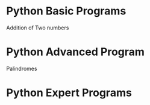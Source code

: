 # Python Basic Programs
Addition of Two numbers
# Python Advanced Program
Palindromes
# Python Expert Programs
